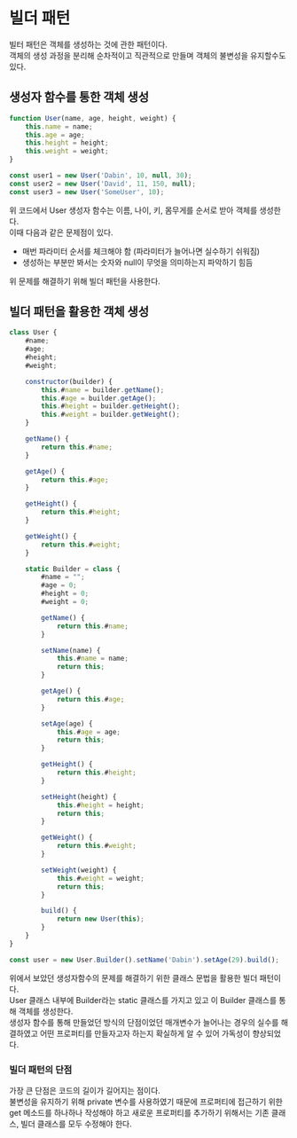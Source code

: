 # 빌더 패턴

빌터 패턴은 객체를 생성하는 것에 관한 패턴이다.<br>
객체의 생성 과정을 분리해 순차적이고 직관적으로 만들며 객체의 불변성을 유지할수도 있다.


## 생성자 함수를 통한 객체 생성
```js
function User(name, age, height, weight) {
    this.name = name;
    this.age = age;
    this.height = height;
    this.weight = weight;
}

const user1 = new User('Dabin', 10, null, 30);
const user2 = new User('David', 11, 150, null);
const user3 = new User('SomeUser', 10);
```

위 코드에서 User 생성자 함수는 이름, 나이, 키, 몸무게를 순서로 받아 객체를 생성한다.<br>
이때 다음과 같은 문제점이 있다.
- 매번 파라미터 순서를 체크해야 함 (파라미터가 늘어나면 실수하기 쉬워짐)
- 생성하는 부분만 봐서는 숫자와 null이 무엇을 의미하는지 파악하기 힘듬

위 문제를 해결하기 위해 빌더 패턴을 사용한다.

## 빌더 패턴을 활용한 객체 생성

```js
class User {
    #name;
    #age;
    #height;
    #weight;

    constructor(builder) {
        this.#name = builder.getName();
        this.#age = builder.getAge();
        this.#height = builder.getHeight();
        this.#weight = builder.getWeight();
    }

    getName() {
        return this.#name;
    }

    getAge() {
        return this.#age;
    }

    getHeight() {
        return this.#height;
    }

    getWeight() {
        return this.#weight;
    }

    static Builder = class {
        #name = "";
        #age = 0;
        #height = 0;
        #weight = 0;

        getName() {
            return this.#name;
        }

        setName(name) {
            this.#name = name;
            return this;
        }

        getAge() {
            return this.#age;
        }

        setAge(age) {
            this.#age = age;
            return this;
        }

        getHeight() {
            return this.#height;
        }

        setHeight(height) {
            this.#height = height;
            return this;
        }

        getWeight() {
            return this.#weight;
        }

        setWeight(weight) {
            this.#weight = weight;
            return this;
        }

        build() {
            return new User(this);
        }
    }
}

const user = new User.Builder().setName('Dabin').setAge(29).build();
```

위에서 보았던 생성자함수의 문제를 해결하기 위한 클래스 문법을 활용한 빌더 패턴이다.<br>
User 클래스 내부에 Builder라는 static 클래스를 가지고 있고 이 Builder 클래스를 통해 객체를 생성한다.<br>
생성자 함수를 통해 만들었던 방식의 단점이었던 매개변수가 늘어나는 경우의 실수를 해결하였고 어떤 프로퍼티를 만들자고자 하는지 확실하게 알 수 있어 가독성이 향상되었다.<br>

### 빌더 패턴의 단점
가장 큰 단점은 코드의 길이가 길어지는 점이다.<br>
불변성을 유지하기 위해 private 변수를 사용하였기 때문에 프로퍼티에 접근하기 위한 get 메소드를 하나하나 작성해야 하고 새로운 프로퍼티를 추가하기 위해서는 기존 클래스, 빌더 클래스를 모두 수정해야 한다.